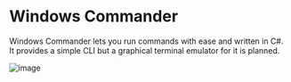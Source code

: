 # Windows Commander

Windows Commander lets you run commands with ease and written in C#. It provides a simple CLI
but a graphical terminal emulator for it is planned.

![image](https://user-images.githubusercontent.com/78053003/170840882-4aca802d-c9bb-4b35-9504-67ad4ce5fa82.png)

